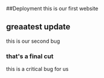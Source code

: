 ##Deployment
this is our first website
## greaatest update
this is our second bug
### that's a final cut
this is a critical bug for us
